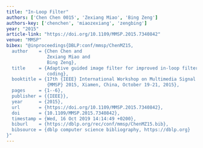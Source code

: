 ```yaml
---
title: "In-Loop Filter"
authors: ['Chen Chen 0015', 'Zexiang Miao', 'Bing Zeng']
authors-key: ['chenchen', 'miaozexiang', 'zengbing']
year: "2015"
article-link: "https://doi.org/10.1109/MMSP.2015.7340842"
venue: "MMSP"
bibex: "@inproceedings{DBLP:conf/mmsp/ChenMZ15,
  author    = {Chen Chen and
               Zexiang Miao and
               Bing Zeng},
  title     = {Adaptive guided image filter for improved in-loop filtering in video
               coding},
  booktitle = {17th {IEEE} International Workshop on Multimedia Signal Processing,
               {MMSP} 2015, Xiamen, China, October 19-21, 2015},
  pages     = {1--6},
  publisher = {{IEEE}},
  year      = {2015},
  url       = {https://doi.org/10.1109/MMSP.2015.7340842},
  doi       = {10.1109/MMSP.2015.7340842},
  timestamp = {Wed, 16 Oct 2019 14:14:49 +0200},
  biburl    = {https://dblp.org/rec/conf/mmsp/ChenMZ15.bib},
  bibsource = {dblp computer science bibliography, https://dblp.org}
}"
---
```


